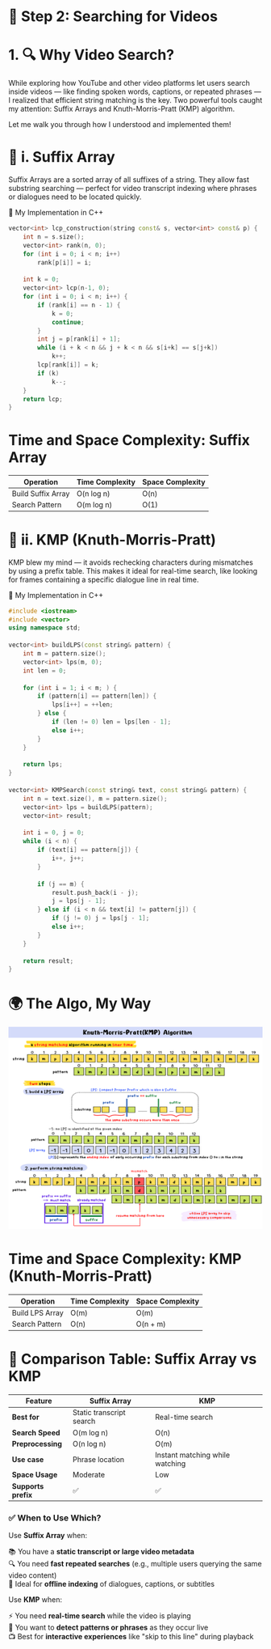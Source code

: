 # 🔎 Step 2: Searching for Videos
# 1. 🔍 Why Video Search?
While exploring how YouTube and other video platforms let users search inside videos — like finding spoken words, captions, or repeated phrases — I realized that efficient string matching is the key. Two powerful tools caught my attention: Suffix Arrays and Knuth-Morris-Pratt (KMP) algorithm.

Let me walk you through how I understood and implemented them!
# 📌 i. Suffix Array
Suffix Arrays are a sorted array of all suffixes of a string. They allow fast substring searching — perfect for video transcript indexing where phrases or dialogues need to be located quickly.

🧠 My Implementation in C++
```cpp
vector<int> lcp_construction(string const& s, vector<int> const& p) {
    int n = s.size();
    vector<int> rank(n, 0);
    for (int i = 0; i < n; i++)
        rank[p[i]] = i;

    int k = 0;
    vector<int> lcp(n-1, 0);
    for (int i = 0; i < n; i++) {
        if (rank[i] == n - 1) {
            k = 0;
            continue;
        }
        int j = p[rank[i] + 1];
        while (i + k < n && j + k < n && s[i+k] == s[j+k])
            k++;
        lcp[rank[i]] = k;
        if (k)
            k--;
    }
    return lcp;
}
```


# Time and Space Complexity: Suffix Array

| Operation         | Time Complexity | Space Complexity |
|------------------|------------------|------------------|
| Build Suffix Array | O(n log n)       | O(n)             |
| Search Pattern     | O(m log n)       | O(1)             |

# 📌 ii. KMP (Knuth-Morris-Pratt)
KMP blew my mind — it avoids rechecking characters during mismatches by using a prefix table. This makes it ideal for real-time search, like looking for frames containing a specific dialogue line in real time.

🧠 My Implementation in C++
```cpp
#include <iostream>
#include <vector>
using namespace std;

vector<int> buildLPS(const string& pattern) {
    int m = pattern.size();
    vector<int> lps(m, 0);
    int len = 0;

    for (int i = 1; i < m; ) {
        if (pattern[i] == pattern[len]) {
            lps[i++] = ++len;
        } else {
            if (len != 0) len = lps[len - 1];
            else i++;
        }
    }

    return lps;
}

vector<int> KMPSearch(const string& text, const string& pattern) {
    int n = text.size(), m = pattern.size();
    vector<int> lps = buildLPS(pattern);
    vector<int> result;

    int i = 0, j = 0;
    while (i < n) {
        if (text[i] == pattern[j]) {
            i++, j++;
        }

        if (j == m) {
            result.push_back(i - j);
            j = lps[j - 1];
        } else if (i < n && text[i] != pattern[j]) {
            if (j != 0) j = lps[j - 1];
            else i++;
        }
    }

    return result;
}
```
# 🌍 The Algo, My Way
<img src="images/KMP.png" alt="Graph Traversal" width="600" height="400">


#  Time and Space Complexity: KMP (Knuth-Morris-Pratt)


| Operation            | Time Complexity | Space Complexity |
|----------------------|------------------|------------------|
| Build LPS Array      | O(m)             | O(m)             |
| Search Pattern       | O(n)             | O(n + m)         |


 # 🔄 Comparison Table: Suffix Array vs KMP

| Feature             | Suffix Array             | KMP                         |
|---------------------|--------------------------|------------------------------|
| **Best for**        | Static transcript search | Real-time search             |
| **Search Speed**    | O(m log n)               | O(n)                         |
| **Preprocessing**   | O(n log n)               | O(m)                         |
| **Use case**        | Phrase location          | Instant matching while watching |
| **Space Usage**     | Moderate                 | Low                          |
| **Supports prefix** | ✅                       | ✅                           |

### ✅ When to Use Which?

Use **Suffix Array** when:

📚 You have a **static transcript or large video metadata**  
🔍 You need **fast repeated searches** (e.g., multiple users querying the same video content)  
🔎 Ideal for **offline indexing** of dialogues, captions, or subtitles  

Use **KMP** when:

⚡ You need **real-time search** while the video is playing  
🧠 You want to **detect patterns or phrases** as they occur live  
📺 Best for **interactive experiences** like "skip to this line" during playback  

